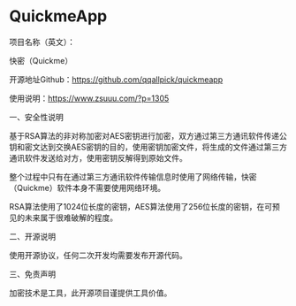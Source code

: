 # QuickmeApp
项目名称（英文）：

快密（Quickme）

开源地址Github：https://github.com/qqallpick/quickmeapp

使用说明：https://www.zsuuu.com/?p=1305

一、安全性说明

基于RSA算法的非对称加密对AES密钥进行加密，双方通过第三方通讯软件传递公钥和密文达到交换AES密钥的目的，使用密钥加密文件，将生成的文件通过第三方通讯软件发送给对方，使用密钥反解得到原始文件。

整个过程中只有在通过第三方通讯软件传输信息时使用了网络传输，快密（Quickme）软件本身不需要使用网络环境。

RSA算法使用了1024位长度的密钥，AES算法使用了256位长度的密钥，在可预见的未来属于很难破解的程度。

二、开源说明

使用开源协议，任何二次开发均需要发布开源代码。

三、免责声明

加密技术是工具，此开源项目谨提供工具价值。